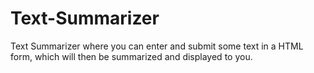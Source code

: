 # Text-Summarizer
Text Summarizer where you can enter and submit some text in a HTML form, which will then be summarized and displayed to you.

